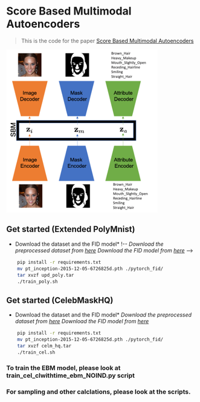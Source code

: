 # Score Based Multimodal Autoencoders
> This is the code for the paper [Score Based Multimodal Autoencoders](https://openreview.net/forum?id=JbuP6UV3Fk)

<!-- ![Model Architecture](assets/sbmae.png) -->
<img src="./assets/sbmae.png" alt="Design" width="400"/>


## Get started (Extended PolyMnist)
* Download the dataset and the FID model*
!-- *Download the preprocessed dataset from [here](https://uofi.box.com/s/jmhbpiw304gbtx4ulxd0m1cejctp8437)*
*Download the FID model from [here](https://uofi.box.com/s/twh6zi2sp8hxsrthnxkv4oqbd8xs01gm)* -->
```bash
    pip install -r requirements.txt
    mv pt_inception-2015-12-05-6726825d.pth ./pytorch_fid/
    tar xvzf upd_poly.tar
    ./train_poly.sh
```

## Get started (CelebMaskHQ)
* Download the dataset and the FID model*
*Download the preprocessed dataset from [here](https://uofi.box.com/s/d4rnm3gr3a2opgw2o97i6x5zuosq8ve3)*
*Download the FID model from [here](https://uofi.box.com/s/twh6zi2sp8hxsrthnxkv4oqbd8xs01gm)*

```bash
    pip install -r requirements.txt
    mv pt_inception-2015-12-05-6726825d.pth ./pytorch_fid/
    tar xvzf celm_hq.tar
    ./train_cel.sh
```

### To train the EBM model, please look at train_cel_clwithtime_ebm_NOIND.py script
### For sampling and other calclations, please look at the scripts.
